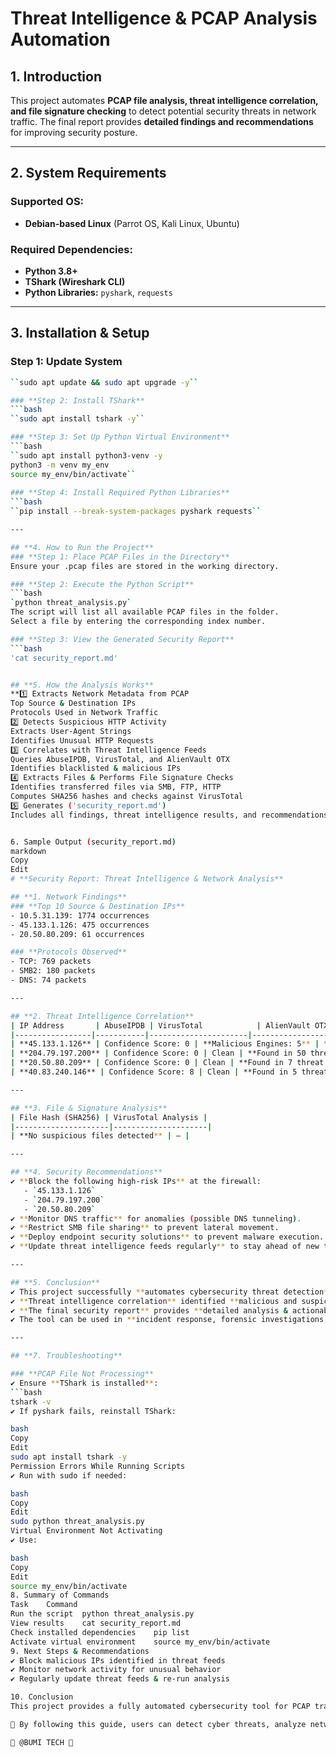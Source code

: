 # **Threat Intelligence & PCAP Analysis Automation**  

## **1. Introduction**  
This project automates **PCAP file analysis, threat intelligence correlation, and file signature checking** to detect potential security threats in network traffic. The final report provides **detailed findings and recommendations** for improving security posture.  

---

## **2. System Requirements**  
### **Supported OS:**  
- **Debian-based Linux** (Parrot OS, Kali Linux, Ubuntu)  

### **Required Dependencies:**  
- **Python 3.8+**  
- **TShark (Wireshark CLI)**  
- **Python Libraries:** `pyshark`, `requests`  

---

## **3. Installation & Setup**  

### **Step 1: Update System**  
```bash
``sudo apt update && sudo apt upgrade -y``

### **Step 2: Install TShark**
```bash
``sudo apt install tshark -y``

### **Step 3: Set Up Python Virtual Environment**
```bash
``sudo apt install python3-venv -y 
python3 -m venv my_env  
source my_env/bin/activate``
 
### **Step 4: Install Required Python Libraries**
```bash
``pip install --break-system-packages pyshark requests``

---

## **4. How to Run the Project**
### **Step 1: Place PCAP Files in the Directory**
Ensure your .pcap files are stored in the working directory.

### **Step 2: Execute the Python Script**
```bash
`python threat_analysis.py`
The script will list all available PCAP files in the folder.
Select a file by entering the corresponding index number.

### **Step 3: View the Generated Security Report**
```bash
'cat security_report.md'


## **5. How the Analysis Works**
**1️⃣ Extracts Network Metadata from PCAP
Top Source & Destination IPs
Protocols Used in Network Traffic
2️⃣ Detects Suspicious HTTP Activity
Extracts User-Agent Strings
Identifies Unusual HTTP Requests
3️⃣ Correlates with Threat Intelligence Feeds
Queries AbuseIPDB, VirusTotal, and AlienVault OTX
Identifies blacklisted & malicious IPs
4️⃣ Extracts Files & Performs File Signature Checks
Identifies transferred files via SMB, FTP, HTTP
Computes SHA256 hashes and checks against VirusTotal
5️⃣ Generates ('security_report.md')
Includes all findings, threat intelligence results, and recommendations.**


6. Sample Output (security_report.md)
markdown
Copy
Edit
# **Security Report: Threat Intelligence & Network Analysis**  

## **1. Network Findings**  
### **Top 10 Source & Destination IPs**  
- 10.5.31.139: 1774 occurrences  
- 45.133.1.126: 475 occurrences  
- 20.50.80.209: 61 occurrences  

### **Protocols Observed**  
- TCP: 769 packets  
- SMB2: 180 packets  
- DNS: 74 packets  

---

## **2. Threat Intelligence Correlation**  
| IP Address       | AbuseIPDB | VirusTotal            | AlienVault OTX         | Risk Level |
|-----------------|-----------|----------------------|------------------------|------------|
| **45.133.1.126** | Confidence Score: 0 | **Malicious Engines: 5** | **Found in 29 threat pulses** | **High-Risk** |
| **204.79.197.200** | Confidence Score: 0 | Clean | **Found in 50 threat pulses** | **Medium** |
| **20.50.80.209** | Confidence Score: 0 | Clean | **Found in 7 threat pulses** | **Suspicious** |
| **40.83.240.146** | Confidence Score: 8 | Clean | **Found in 5 threat pulses** | **Requires Further Analysis** |

---

## **3. File & Signature Analysis**  
| File Hash (SHA256) | VirusTotal Analysis |  
|---------------------|---------------------|  
| **No suspicious files detected** | — |  

---

## **4. Security Recommendations**  
✔️ **Block the following high-risk IPs** at the firewall:  
   - `45.133.1.126`  
   - `204.79.197.200`  
   - `20.50.80.209`  
✔️ **Monitor DNS traffic** for anomalies (possible DNS tunneling).  
✔️ **Restrict SMB file sharing** to prevent lateral movement.  
✔️ **Deploy endpoint security solutions** to prevent malware execution.  
✔️ **Update threat intelligence feeds regularly** to stay ahead of new threats.  

---

## **5. Conclusion**  
✔️ This project successfully **automates cybersecurity threat detection**.  
✔️ **Threat intelligence correlation** identified **malicious and suspicious IPs**.  
✔️ **The final security report** provides **detailed analysis & actionable recommendations**.  
✔️ The tool can be used in **incident response, forensic investigations, and proactive security monitoring**.  

---

## **7. Troubleshooting**  

### **PCAP File Not Processing**  
✔️ Ensure **TShark is installed**:  
```bash
tshark -v
✔️ If pyshark fails, reinstall TShark:

bash
Copy
Edit
sudo apt install tshark -y
Permission Errors While Running Scripts
✔️ Run with sudo if needed:

bash
Copy
Edit
sudo python threat_analysis.py
Virtual Environment Not Activating
✔️ Use:

bash
Copy
Edit
source my_env/bin/activate
8. Summary of Commands
Task	Command
Run the script	python threat_analysis.py
View results	cat security_report.md
Check installed dependencies	pip list
Activate virtual environment	source my_env/bin/activate
9. Next Steps & Recommendations
✔️ Block malicious IPs identified in threat feeds
✔️ Monitor network activity for unusual behavior
✔️ Regularly update threat feeds & re-run analysis

10. Conclusion
This project provides a fully automated cybersecurity tool for PCAP traffic analysis, threat intelligence correlation, and file signature verification.

🚀 By following this guide, users can detect cyber threats, analyze network activity, and take proactive security measures.

💯 @BUMI TECH 💯
